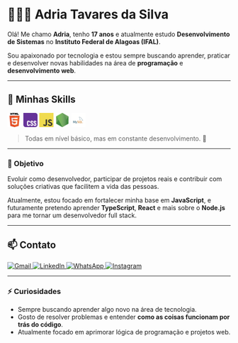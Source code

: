 # 👨🏽‍💻 Adria Tavares da Silva

Olá! Me chamo **Adria**, tenho **17 anos** e atualmente estudo **Desenvolvimento de Sistemas** no **Instituto Federal de Alagoas (IFAL)**.

Sou apaixonado por tecnologia e estou sempre buscando aprender, praticar e desenvolver novas habilidades na área de **programação** e **desenvolvimento web**.

---

## 🚀 Minhas Skills

<p>
  <img height="32" src="https://raw.githubusercontent.com/github/explore/main/topics/html/html.png" alt="HTML5"/>
  <img height="32" src="https://raw.githubusercontent.com/github/explore/main/topics/css/css.png" alt="CSS3"/>
  <img height="32" src="https://raw.githubusercontent.com/github/explore/main/topics/javascript/javascript.png" alt="JavaScript"/>
  <img height="32" src="https://raw.githubusercontent.com/github/explore/main/topics/nodejs/nodejs.png" alt="Node.js"/>
  <img height="32" src="https://raw.githubusercontent.com/github/explore/main/topics/mysql/mysql.png" alt="MySQL"/>
</p>

> Todas em nível básico, mas em constante desenvolvimento. 🚀

---


### 🎯 Objetivo

Evoluir como desenvolvedor, participar de projetos reais e contribuir com soluções criativas que facilitem a vida das pessoas.

Atualmente, estou focado em fortalecer minha base em **JavaScript**, e futuramente pretendo aprender **TypeScript**, **React** e mais sobre o **Node.js** para me tornar um desenvolvedor full stack.


---

## 📫 Contato

<p align="left">
  <a href="mailto:adria.tavares.2008@gmail.com" title="Gmail">
    <img src="https://img.shields.io/badge/-Gmail-FF0000?style=flat-square&logo=gmail&logoColor=white" alt="Gmail"/>
  </a>
  <a href="https://www.linkedin.com/in/adria-tavares-da-silva-9b7ba838b" title="LinkedIn">
    <img src="https://img.shields.io/badge/-LinkedIn-0e76a8?style=flat-square&logo=linkedin&logoColor=white" alt="LinkedIn"/>
  </a>
  <a href="https://wa.me/5582994086102?text=Olá%2C%20vim%20pelo%20seu%20GitHub!" title="WhatsApp">
    <img src="https://img.shields.io/badge/-WhatsApp-25d366?style=flat-square&logo=whatsapp&logoColor=white" alt="WhatsApp"/>
  </a>
  <a href="https://www.instagram.com/adriatavares_dev" title="Instagram">
    <img src="https://img.shields.io/badge/-Instagram-DF0174?style=flat-square&logo=instagram&logoColor=white" alt="Instagram"/>
  </a>
</p>

---

### ⚡ Curiosidades

- Sempre buscando aprender algo novo na área de tecnologia.  
- Gosto de resolver problemas e entender **como as coisas funcionam por trás do código**.  
- Atualmente focado em aprimorar lógica de programação e projetos web.
